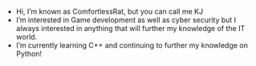 - Hi, I’m known as ComfortlessRat, but you can call me KJ
- I’m interested in Game development as well as cyber security but I always interested in anything that will further my knowledge of the IT world.
- I’m currently learning C++ and continuing to further my knowledge on Python!


<!---
ComfortlessRat/ComfortlessRat is a ✨ special ✨ repository because its `README.md` (this file) appears on your GitHub profile.
You can click the Preview link to take a look at your changes.
--->
